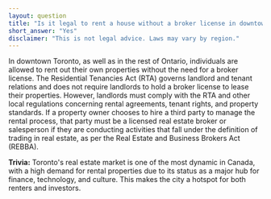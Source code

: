 ```yaml
---
layout: question
title: "Is it legal to rent a house without a broker license in downtown Toronto?"
short_answer: "Yes"
disclaimer: "This is not legal advice. Laws may vary by region."
---
```


In downtown Toronto, as well as in the rest of Ontario, individuals are allowed to rent out their own properties without the need for a broker license. The Residential Tenancies Act (RTA) governs landlord and tenant relations and does not require landlords to hold a broker license to lease their properties. However, landlords must comply with the RTA and other local regulations concerning rental agreements, tenant rights, and property standards. If a property owner chooses to hire a third party to manage the rental process, that party must be a licensed real estate broker or salesperson if they are conducting activities that fall under the definition of trading in real estate, as per the Real Estate and Business Brokers Act (REBBA).

**Trivia:** Toronto's real estate market is one of the most dynamic in Canada, with a high demand for rental properties due to its status as a major hub for finance, technology, and culture. This makes the city a hotspot for both renters and investors.
